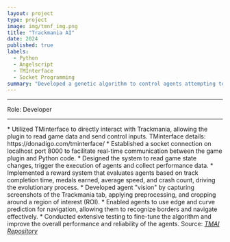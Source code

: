 ```yaml
---
layout: project
type: project
image: img/tmnf_img.png
title: "Trackmania AI"
date: 2024
published: true
labels:
  - Python
  - Angelscript
  - TMInterface
  - Socket Programming
summary: "Developed a genetic algorithm to control agents attempting to complete a Trackmania map. The project focused on optimizing performance based on various metrics such as time taken, medal achieved, average speed, and crash count."
---
```


<hr>
<p>Role: Developer</p>
</hr>
<hr>
* Utilized TMinterface to directly interact with Trackmania, allowing the plugin to read game data and send control inputs. TMinterface details: https://donadigo.com/tminterface/
* Established a socket connection on localhost port 8000 to facilitate real-time communication between the game plugin and Python code.
* Designed the system to read game state changes, trigger the execution of agents and collect performance data.
* Implemented a reward system that evaluates agents based on track completion time, medals earned, average speed, and crash count, driving the evolutionary process.
* Developed agent "vision" by capturing screenshots of the Trackmania tab, applying preprocessing, and cropping around a region of interest (ROI).
* Enabled agents to use edge and curve prediction for navigation, allowing them to recognize borders and navigate effectively.
* Conducted extensive testing to fine-tune the algorithm and improve the overall performance and reliability of the agents.
</hr>
Source: <a href="https://github.com/TH3Eimis/TMAI/tree/main"><i class="large github icon ">TMAI Repository</i></a>
 
